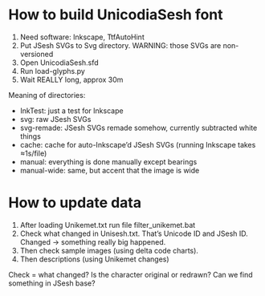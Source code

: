 # How to build UnicodiaSesh font

1. Need software: Inkscape, TtfAutoHint
2. Put JSesh SVGs to Svg directory. WARNING: those SVGs are non-versioned
3. Open UnicodiaSesh.sfd
4. Run load-glyphs.py
5. Wait REALLY long, approx 30m

Meaning of directories:
- InkTest: just a test for Inkscape
- svg: raw JSesh SVGs
- svg-remade: JSesh SVGs remade somehow, currently subtracted white things
- cache: cache for auto-Inkscape’d JSesh SVGs (running Inkscape takes ≈1s/file)
- manual: everything is done manually except bearings
- manual-wide: same, but accent that the image is wide

# How to update data

1. After loading Unikemet.txt run file filter_unikemet.bat
2. Check what changed in Unisesh.txt. That’s Unicode ID and JSesh ID. Changed → something really big happened.
3. Then check sample images (using delta code charts).
4. Then descriptions (using Unikemet changes)

Check = what changed? Is the character original or redrawn? Can we find something in JSesh base?
